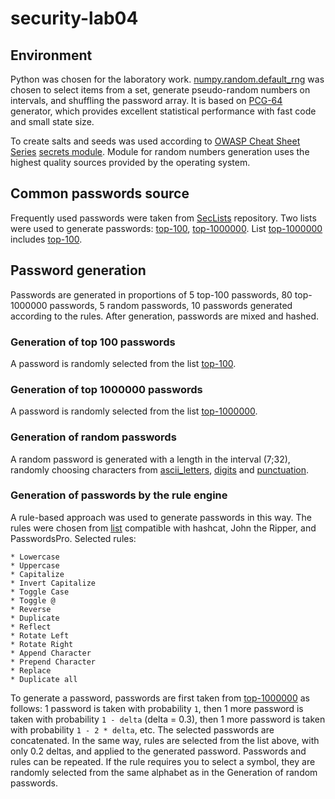 # security-lab04

## Environment

Python was chosen for the laboratory work. [numpy.random.default_rng](https://numpy.org/doc/stable/reference/random/generator.html#numpy.random.default_rng)
was chosen to select items from a set, generate pseudo-random numbers on intervals, and shuffling the password array.
It is based on [PCG-64](https://en.wikipedia.org/wiki/Permuted_congruential_generator) generator, which provides
excellent statistical performance with fast code and small state size.

To create salts and seeds was used according to [OWASP Cheat Sheet Series](https://cheatsheetseries.owasp.org/cheatsheets/Cryptographic_Storage_Cheat_Sheet.html)
[secrets module](https://docs.python.org/3/library/secrets.html#module-secrets). Module for random numbers generation
uses the highest quality sources provided by the operating system.

## Common passwords source

Frequently used passwords were taken from [SecLists](https://github.com/danielmiessler/SecLists) repository. Two lists
were used to generate passwords: [top-100](https://raw.githubusercontent.com/danielmiessler/SecLists/master/Passwords/Common-Credentials/10-million-password-list-top-100.txt),
[top-1000000](https://raw.githubusercontent.com/danielmiessler/SecLists/master/Passwords/Common-Credentials/10-million-password-list-top-1000000.txt).
List [top-1000000](https://raw.githubusercontent.com/danielmiessler/SecLists/master/Passwords/Common-Credentials/10-million-password-list-top-1000000.txt)
includes [top-100](https://raw.githubusercontent.com/danielmiessler/SecLists/master/Passwords/Common-Credentials/10-million-password-list-top-100.txt).

## Password generation

Passwords are generated in proportions of 5 top-100 passwords, 80 top-1000000 passwords, 5 random passwords,
10 passwords generated according to the rules. After generation, passwords are mixed and hashed.

### Generation of top 100 passwords

A password is randomly selected from the list [top-100](https://raw.githubusercontent.com/danielmiessler/SecLists/master/Passwords/Common-Credentials/10-million-password-list-top-100.txt).

### Generation of top 1000000 passwords 

A password is randomly selected from the list [top-1000000](https://raw.githubusercontent.com/danielmiessler/SecLists/master/Passwords/Common-Credentials/10-million-password-list-top-1000000.txt).

### Generation of random passwords

A random password is generated with a length in the interval (7;32), randomly choosing characters from
[ascii_letters](https://docs.python.org/3/library/string.html#string.ascii_letters),
[digits](https://docs.python.org/3/library/string.html#string.digits) and
[punctuation](https://docs.python.org/3/library/string.html#string.punctuation).

### Generation of passwords by the rule engine

A rule-based approach was used to generate passwords in this way. The rules were chosen from [list](https://hashcat.net/wiki/doku.php?id=rule_based_attack)
compatible with hashcat, John the Ripper, and PasswordsPro. Selected rules:
  
    * Lowercase
    * Uppercase
    * Capitalize
    * Invert Capitalize
    * Toggle Case
    * Toggle @
    * Reverse
    * Duplicate
    * Reflect
    * Rotate Left
    * Rotate Right
    * Append Character
    * Prepend Character
    * Replace
    * Duplicate all

To generate a password, passwords are first taken from [top-1000000](https://raw.githubusercontent.com/danielmiessler/SecLists/master/Passwords/Common-Credentials/10-million-password-list-top-1000000.txt)
as follows: 1 password is taken with probability `1`, then 1 more password is taken with probability
`1 - delta` (delta = 0.3), then 1 more password is taken with probability `1 - 2 * delta`, etc. The selected passwords
are concatenated. In the same way, rules are selected from the list above, with only 0.2 deltas, and applied to the
generated password. Passwords and rules can be repeated. If the rule requires you to select a symbol, they are randomly
selected from the same alphabet as in the Generation of random passwords.
